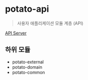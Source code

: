 # potato-api
> 사용자 애플리케이션 모듈 계층 (API)

[API Server](https://api.pmarket.space/ping)

## 하위 모듈
- potato-external
- potato-domain
- potato-common
